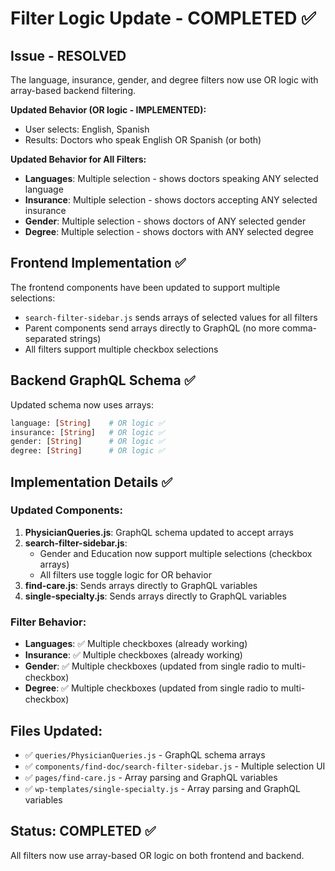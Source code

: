 # Filter Logic Update - COMPLETED ✅

## Issue - RESOLVED
The language, insurance, gender, and degree filters now use OR logic with array-based backend filtering.

**Updated Behavior (OR logic - IMPLEMENTED):**
- User selects: English, Spanish
- Results: Doctors who speak English OR Spanish (or both)

**Updated Behavior for All Filters:**
- **Languages**: Multiple selection - shows doctors speaking ANY selected language
- **Insurance**: Multiple selection - shows doctors accepting ANY selected insurance  
- **Gender**: Multiple selection - shows doctors of ANY selected gender
- **Degree**: Multiple selection - shows doctors with ANY selected degree

## Frontend Implementation ✅
The frontend components have been updated to support multiple selections:
- `search-filter-sidebar.js` sends arrays of selected values for all filters
- Parent components send arrays directly to GraphQL (no more comma-separated strings)
- All filters support multiple checkbox selections

## Backend GraphQL Schema ✅
Updated schema now uses arrays:
```graphql
language: [String]    # OR logic ✅  
insurance: [String]   # OR logic ✅
gender: [String]      # OR logic ✅
degree: [String]      # OR logic ✅
```

## Implementation Details ✅

### Updated Components:
1. **PhysicianQueries.js**: GraphQL schema updated to accept arrays
2. **search-filter-sidebar.js**: 
   - Gender and Education now support multiple selections (checkbox arrays)
   - All filters use toggle logic for OR behavior
3. **find-care.js**: Sends arrays directly to GraphQL variables
4. **single-specialty.js**: Sends arrays directly to GraphQL variables

### Filter Behavior:
- **Languages**: ✅ Multiple checkboxes (already working)
- **Insurance**: ✅ Multiple checkboxes (already working)  
- **Gender**: ✅ Multiple checkboxes (updated from single radio to multi-checkbox)
- **Degree**: ✅ Multiple checkboxes (updated from single radio to multi-checkbox)

## Files Updated:
- ✅ `queries/PhysicianQueries.js` - GraphQL schema arrays
- ✅ `components/find-doc/search-filter-sidebar.js` - Multiple selection UI
- ✅ `pages/find-care.js` - Array parsing and GraphQL variables
- ✅ `wp-templates/single-specialty.js` - Array parsing and GraphQL variables

## Status: COMPLETED ✅
All filters now use array-based OR logic on both frontend and backend.